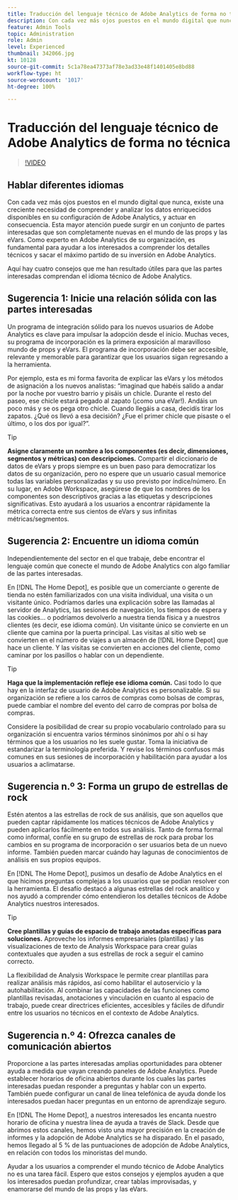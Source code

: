 ```yaml
---
title: Traducción del lenguaje técnico de Adobe Analytics de forma no técnica
description: Con cada vez más ojos puestos en el mundo digital que nunca, existe una creciente necesidad de comprender y analizar los datos enriquecidos disponibles en su configuración de Adobe Analytics, y actuar en consecuencia. Esta mayor atención puede surgir en un conjunto de partes interesadas que son completamente nuevas en el mundo de las props y las eVars. Como experto en Adobe Analytics de su organización, es fundamental para ayudar a los interesados a comprender los detalles técnicos y sacar el máximo partido de su inversión en Adobe Analytics.
feature: Admin Tools
topic: Administration
role: Admin
level: Experienced
thumbnail: 342066.jpg
kt: 10128
source-git-commit: 5c1a78ea47373af78e3ad33e48f1401405e8bd88
workflow-type: ht
source-wordcount: '1017'
ht-degree: 100%

---
```



# Traducción del lenguaje técnico de Adobe Analytics de forma no técnica

>[!VIDEO](https://video.tv.adobe.com/v/342066/?quality=12&learn=on)

## Hablar diferentes idiomas

Con cada vez más ojos puestos en el mundo digital que nunca, existe una creciente necesidad de comprender y analizar los datos enriquecidos disponibles en su configuración de Adobe Analytics, y actuar en consecuencia. Esta mayor atención puede surgir en un conjunto de partes interesadas que son completamente nuevas en el mundo de las props y las eVars. Como experto en Adobe Analytics de su organización, es fundamental para ayudar a los interesados a comprender los detalles técnicos y sacar el máximo partido de su inversión en Adobe Analytics.

Aquí hay cuatro consejos que me han resultado útiles para que las partes interesadas comprendan el idioma técnico de Adobe Analytics.

## Sugerencia 1: Inicie una relación sólida con las partes interesadas

Un programa de integración sólido para los nuevos usuarios de Adobe Analytics es clave para impulsar la adopción desde el inicio. Muchas veces, su programa de incorporación es la primera exposición al maravilloso mundo de props y eVars. El programa de incorporación debe ser accesible, relevante y memorable para garantizar que los usuarios sigan regresando a la herramienta.

Por ejemplo, esta es mi forma favorita de explicar las eVars y los métodos de asignación a los nuevos analistas: “imaginad que habéis salido a andar por la noche por vuestro barrio y pisáis un chicle. Durante el resto del paseo, ese chicle estará pegado al zapato (¡como una eVar!). Andáis un poco más y se os pega otro chicle. Cuando llegáis a casa, decidís tirar los zapatos. ¿Qué os llevó a esa decisión? ¿Fue el primer chicle que pisaste o el último, o los dos por igual?”.

>[!TIP]
>
>**Asigne claramente un nombre a los componentes (es decir, dimensiones, segmentos y métricas) con descripciones.**
>Compartir el diccionario de datos de eVars y props siempre es un buen paso para democratizar los datos de su organización, pero no espere que un usuario casual memorice todas las variables personalizadas y su uso previsto por índice/número. En su lugar, en Adobe Workspace, asegúrese de que los nombres de los componentes son descriptivos gracias a las etiquetas y descripciones significativas. Esto ayudará a los usuarios a encontrar rápidamente la métrica correcta entre sus cientos de eVars y sus infinitas métricas/segmentos.

## Sugerencia 2: Encuentre un idioma común

Independientemente del sector en el que trabaje, debe encontrar el lenguaje común que conecte el mundo de Adobe Analytics con algo familiar de las partes interesadas.

En [!DNL The Home Depot], es posible que un comerciante o gerente de tienda no estén familiarizados con una visita individual, una visita o un visitante único. Podríamos darles una explicación sobre las llamadas al servidor de Analytics, las sesiones de navegación, los tiempos de espera y las cookies... o podríamos devolverlo a nuestra tienda física y a nuestros clientes (es decir, ese idioma común). Un visitante único se convierte en un cliente que camina por la puerta principal. Las visitas al sitio web se convierten en el número de viajes a un almacén de [!DNL Home Depot] que hace un cliente. Y las visitas se convierten en acciones del cliente, como caminar por los pasillos o hablar con un dependiente.

>[!TIP]
>
>**Haga que la implementación refleje ese idioma común.**
>Casi todo lo que hay en la interfaz de usuario de Adobe Analytics es personalizable. Si su organización se refiere a los carros de compras como bolsas de compras, puede cambiar el nombre del evento del carro de compras por bolsa de compras.
>
>Considere la posibilidad de crear su propio vocabulario controlado para su organización si encuentra varios términos sinónimos por ahí o si hay términos que a los usuarios no les suele gustar. Toma la iniciativa de estandarizar la terminología preferida. Y revise los términos confusos más comunes en sus sesiones de incorporación y habilitación para ayudar a los usuarios a aclimatarse.

## Sugerencia n.º 3: Forma un grupo de estrellas de rock

Estén atentos a las estrellas de rock de sus análisis, que son aquellos que pueden captar rápidamente los matices técnicos de Adobe Analytics y pueden aplicarlos fácilmente en todos sus análisis. Tanto de forma formal como informal, confíe en su grupo de estrellas de rock para probar los cambios en su programa de incorporación o ser usuarios beta de un nuevo informe. También pueden marcar cuándo hay lagunas de conocimientos de análisis en sus propios equipos.

En [!DNL The Home Depot], pusimos un desafío de Adobe Analytics en el que hicimos preguntas complejas a los usuarios que se podían resolver con la herramienta. El desafío destacó a algunas estrellas del rock analítico y nos ayudó a comprender cómo entendieron los detalles técnicos de Adobe Analytics nuestros interesados.

>[!TIP]
>
>**Cree plantillas y guías de espacio de trabajo anotadas específicas para soluciones.**
>Aproveche los informes empresariales (plantillas) y las visualizaciones de texto de Analysis Workspace para crear guías contextuales que ayuden a sus estrellas de rock a seguir el camino correcto.
>
>La flexibilidad de Analysis Workspace le permite crear plantillas para realizar análisis más rápidos, así como habilitar el autoservicio y la autohabilitación. Al combinar las capacidades de las funciones como plantillas revisadas, anotaciones y vinculación en cuanto al espacio de trabajo, puede crear directrices eficientes, accesibles y fáciles de difundir entre los usuarios no técnicos en el contexto de Adobe Analytics.

## Sugerencia n.º 4: Ofrezca canales de comunicación abiertos

Proporcione a las partes interesadas amplias oportunidades para obtener ayuda a medida que vayan creando paneles de Adobe Analytics. Puede establecer horarios de oficina abiertos durante los cuales las partes interesadas puedan responder a preguntas y hablar con un experto. También puede configurar un canal de línea telefónica de ayuda donde los interesados puedan hacer preguntas en un entorno de aprendizaje seguro.

En [!DNL The Home Depot], a nuestros interesados les encanta nuestro horario de oficina y nuestra línea de ayuda a través de Slack. Desde que abrimos estos canales, hemos visto una mayor precisión en la creación de informes y la adopción de Adobe Analytics se ha disparado. En el pasado, hemos llegado al 5 % de las puntuaciones de adopción de Adobe Analytics, en relación con todos los minoristas del mundo.

Ayudar a los usuarios a comprender el mundo técnico de Adobe Analytics no es una tarea fácil. Espero que estos consejos y ejemplos ayuden a que los interesados puedan profundizar, crear tablas improvisadas, y enamorarse del mundo de las props y las eVars.
